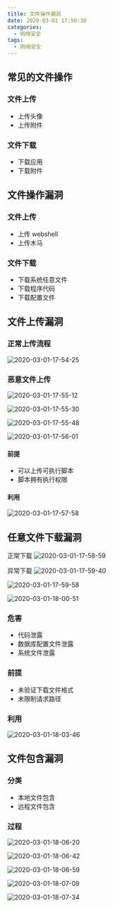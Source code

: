 ```yaml
---
title: 文件操作漏洞
date: 2020-03-01 17:50:30
categories:
  - 网络安全
tags:
  - 网络安全
---
```


## 常见的文件操作

### 文件上传

- 上传头像
- 上传附件

### 文件下载

- 下载应用
- 下载附件

<!-- more -->

## 文件操作漏洞

### 文件上传

- 上传 webshell
- 上传木马

### 文件下载

- 下载系统任意文件
- 下载程序代码
- 下载配置文件

## 文件上传漏洞

### 正常上传流程

![2020-03-01-17-54-25](http://handle-note-img.niubishanshan.top/2020-03-01-17-54-25.png)

### 恶意文件上传

![2020-03-01-17-55-12](http://handle-note-img.niubishanshan.top/2020-03-01-17-55-12.png)

![2020-03-01-17-55-30](http://handle-note-img.niubishanshan.top/2020-03-01-17-55-30.png)

![2020-03-01-17-55-48](http://handle-note-img.niubishanshan.top/2020-03-01-17-55-48.png)

![2020-03-01-17-56-01](http://handle-note-img.niubishanshan.top/2020-03-01-17-56-01.png)

#### 前提

- 可以上传可执行脚本
- 脚本拥有执行权限

#### 利用

![2020-03-01-17-57-58](http://handle-note-img.niubishanshan.top/2020-03-01-17-57-58.png)

## 任意文件下载漏洞

正常下载
![2020-03-01-17-58-59](http://handle-note-img.niubishanshan.top/2020-03-01-17-58-59.png)

异常下载
![2020-03-01-17-59-40](http://handle-note-img.niubishanshan.top/2020-03-01-17-59-40.png)

![2020-03-01-17-59-58](http://handle-note-img.niubishanshan.top/2020-03-01-17-59-58.png)

![2020-03-01-18-00-51](http://handle-note-img.niubishanshan.top/2020-03-01-18-00-51.png)

### 危害

- 代码泄露
- 数据库配置文件泄露
- 系统文件泄露

### 前提

- 未验证下载文件格式
- 未限制请求路径

### 利用

![2020-03-01-18-03-46](http://handle-note-img.niubishanshan.top/2020-03-01-18-03-46.png)

## 文件包含漏洞

### 分类

- 本地文件包含
- 远程文件包含

### 过程

![2020-03-01-18-06-20](http://handle-note-img.niubishanshan.top/2020-03-01-18-06-20.png)

![2020-03-01-18-06-42](http://handle-note-img.niubishanshan.top/2020-03-01-18-06-42.png)

![2020-03-01-18-06-59](http://handle-note-img.niubishanshan.top/2020-03-01-18-06-59.png)

![2020-03-01-18-07-09](http://handle-note-img.niubishanshan.top/2020-03-01-18-07-09.png)

![2020-03-01-18-07-34](http://handle-note-img.niubishanshan.top/2020-03-01-18-07-34.png)
